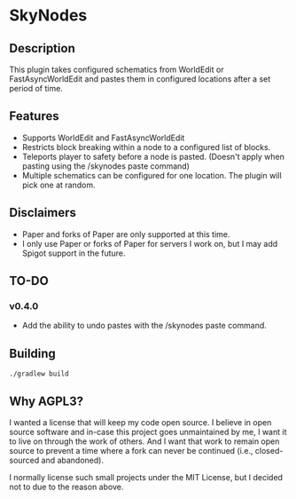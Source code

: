 # SkyNodes
## Description
This plugin takes configured schematics from WorldEdit or FastAsyncWorldEdit and pastes them in configured locations after a set period of time.

## Features
* Supports WorldEdit and FastAsyncWorldEdit
* Restricts block breaking within a node to a configured list of blocks.
* Teleports player to safety before a node is pasted. (Doesn't apply when pasting using the /skynodes paste command)
* Multiple schematics can be configured for one location. The plugin will pick one at random.

## Disclaimers
* Paper and forks of Paper are only supported at this time.
* I only use Paper or forks of Paper for servers I work on, but I may add Spigot support in the future.

## TO-DO
### v0.4.0
* Add the ability to undo pastes with the /skynodes paste command.

## Building
```./gradlew build```

## Why AGPL3?
I wanted a license that will keep my code open source. I believe in open source software and in-case this project goes unmaintained by me, I want it to live on through the work of others. And I want that work to remain open source to prevent a time where a fork can never be continued (i.e., closed-sourced and abandoned).

I normally license such small projects under the MIT License, but I decided not to due to the reason above.
